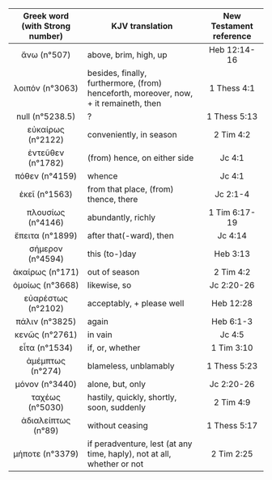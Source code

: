 |Greek word (with Strong number)|KJV translation|New Testament reference|
|:---:|-----|:---:|
ἄνω (n°507)|above, brim, high, up|Heb 12:14-16|
λοιπόν (n°3063)|besides, finally, furthermore, (from) henceforth,  moreover, now, + it remaineth, then|1 Thess 4:1|
null (n°5238.5)|?|1 Thess 5:13|
εὐκαίρως (n°2122)|conveniently, in season|2 Tim 4:2|
ἐντεῦθεν (n°1782)|(from) hence, on either side|Jc 4:1|
πόθεν (n°4159)|whence|Jc 4:1|
ἐκεῖ (n°1563)|from that place, (from) thence, there|Jc 2:1-4|
πλουσίως (n°4146)|abundantly, richly|1 Tim 6:17-19|
ἔπειτα (n°1899)|after that(-ward), then|Jc 4:14|
σήμερον (n°4594)|this  (to-)day|Heb 3:13|
ἀκαίρως (n°171)|out of season|2 Tim 4:2|
ὁμοίως (n°3668)|likewise, so|Jc 2:20-26|
εὐαρέστως (n°2102)|acceptably, + please well|Heb 12:28|
πάλιν (n°3825)|again|Heb 6:1-3|
κενῶς (n°2761)|in vain|Jc 4:5|
εἶτα (n°1534)|if, or, whether|1 Tim 3:10|
ἀμέμπτως (n°274)|blameless, unblamably|1 Thess 5:23|
μόνον (n°3440)|alone, but, only|Jc 2:20-26|
ταχέως (n°5030)|hastily, quickly, shortly, soon, suddenly|2 Tim 4:9|
ἀδιαλείπτως (n°89)|without ceasing|1 Thess 5:17|
μήποτε (n°3379)|if  peradventure, lest (at any time, haply), not at all, whether or not|2 Tim 2:25|
